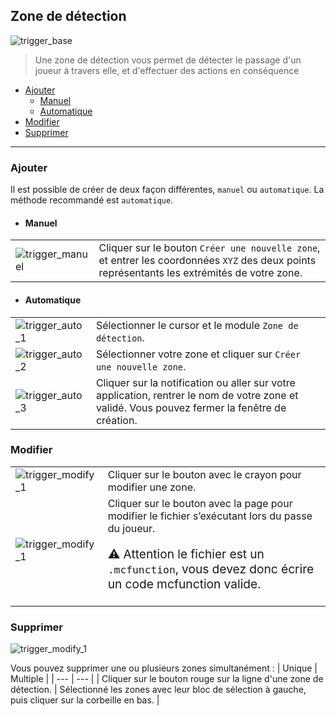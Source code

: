 ## Zone de détection
![trigger_base](./srcs/img/data/plugins/trigger/base.png) 
> Une zone de détection vous permet de détecter le passage d'un joueur à travers elle, et d'effectuer des actions en conséquence

- [Ajouter](#ajouter)
  - [Manuel](#manuel)
  - [Automatique](#automatique)
- [Modifier](#modifier)
- [Supprimer](#supprimer)
---
### Ajouter
Il est possible de créer de deux façon différentes, ``manuel`` ou ``automatique``. La méthode recommandé est ``automatique``.

- #### Manuel
|  |  |
| --- | --- |
| ![trigger_manuel](./srcs/img/data/plugins/trigger/add_manual.png) | Cliquer sur le bouton ``Créer une nouvelle zone``, et entrer les coordonnées ``XYZ`` des deux points représentants les extrémités de votre zone. |

- #### Automatique
| | |
| --- | --- |
| ![trigger_auto_1](./srcs/img/data/plugins/trigger/add_automatic_1.png) | Sélectionner le cursor et le module ``Zone de détection``. |
| ![trigger_auto_2](./srcs/img/data/plugins/trigger/add_automatic_2.png) | Sélectionner votre zone et cliquer sur ``Créer une nouvelle zone``. |
| ![trigger_auto_3](./srcs/img/data/plugins/trigger/add_automatic_3.png) | Cliquer sur la notification ou aller sur votre application, rentrer le nom de votre zone et validé. Vous pouvez fermer la fenêtre de création. |

### Modifier
| | |
| --- | --- |
| ![trigger_modify_1](./srcs/img/data/plugins/trigger/modify.png) | Cliquer sur le bouton avec le crayon pour modifier une zone. |
| ![trigger_modify_1](./srcs/img/data/plugins/trigger/action.png) | Cliquer sur le bouton avec la page pour modifier le fichier s’exécutant lors du passe du joueur.<br/> <p style="font-size: 1.2em"><span>&#x26a0;</span> Attention le fichier est un ``.mcfunction``, vous devez donc écrire un code mcfunction valide.</p> |

### Supprimer
![trigger_modify_1](./srcs/img/data/plugins/trigger/base.png)

Vous pouvez supprimer une ou plusieurs zones simultanément :
| Unique | Multiple |
| --- | --- |
| Cliquer sur le bouton rouge sur la ligne d'une zone de détection. | Sélectionné les zones avec leur bloc de sélection à gauche, puis cliquer sur la corbeille en bas. |
